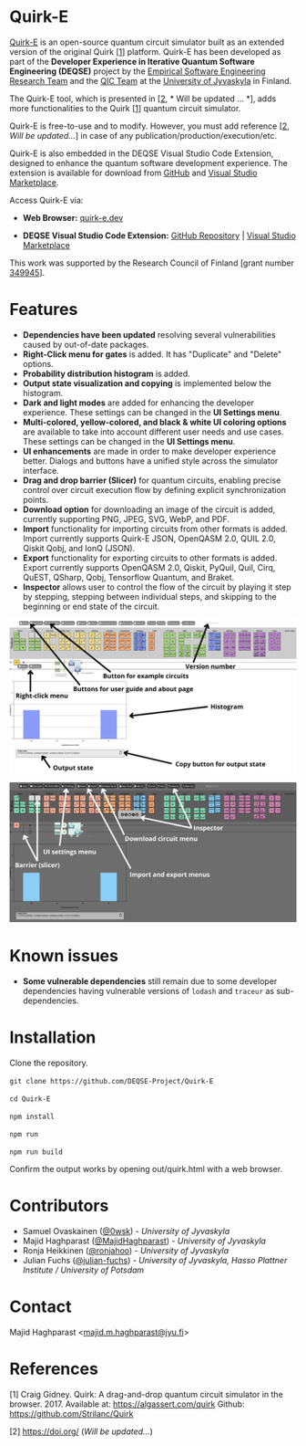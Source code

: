 # Quirk-E

[Quirk-E](https://quirk-e.dev) is an open-source quantum circuit simulator built as an extended version of the original Quirk [[1](https://github.com/Strilanc/Quirk)] platform. Quirk-E has been developed as part of the <strong>Developer Experience in Iterative Quantum Software Engineering (DEQSE)</strong> project by the [Empirical Software Engineering Research Team](https://www.jyu.fi/en/research-groups/empirical-software-engineering-research) and the [QIC Team](https://www.jyu.fi/en/research-groups/quantum-information-and-computation-team) at the [University of Jyvaskyla](https://www.jyu.fi/en) in Finland.

The Quirk-E tool, which is presented in [[2](https://doi.org/), * Will be updated ... *], adds more functionalities to the Quirk [[1](https://github.com/Strilanc/Quirk)] quantum circuit simulator.

Quirk-E is free-to-use and to modify. However, you must add reference [[2](https://doi.org/), *Will be updated...*] in case of any publication/production/execution/etc.

Quirk-E is also embedded in the DEQSE Visual Studio Code Extension, designed to enhance the quantum software development experience. The extension is available for download from [GitHub](https://github.com/DEQSE-Project/deqse-vscode-extension) and [Visual Studio Marketplace](https://marketplace.visualstudio.com/publishers/jyuqicteam).

Access Quirk-E via:

- **Web Browser:** [quirk-e.dev](https://quirk-e.dev/)

- **DEQSE Visual Studio Code Extension:** [GitHub Repository](https://github.com/DEQSE-Project/deqse-vscode-extension) | [Visual Studio Marketplace](https://marketplace.visualstudio.com/items?itemName=JYUQICTeam.deqse)

This work was supported by the Research Council of Finland [grant number [349945](https://research.fi/en/results/funding/70030)].

# Features

- **Dependencies have been updated** resolving several vulnerabilities caused by out-of-date packages.
- **Right-Click menu for gates** is added. It has "Duplicate" and "Delete" options.
- **Probability distribution histogram** is added.
- **Output state visualization and copying** is implemented below the histogram.
- **Dark and light modes** are added for enhancing the developer experience. These settings can be changed in the **UI Settings menu**.
- **Multi-colored, yellow-colored, and black & white UI coloring options** are available to take into account different user needs and use cases. These settings can be changed in the **UI Settings menu**.
- **UI enhancements** are made in order to make developer experience better. Dialogs and buttons have a unified style across the simulator interface.
- **Drag and drop barrier (Slicer)** for quantum circuits, enabling precise control over circuit execution flow by defining explicit synchronization points.
- **Download option** for downloading an image of the circuit is added, currently supporting PNG, JPEG, SVG, WebP, and PDF.
- **Import** functionality for importing circuits from other formats is added. Import currently supports Quirk-E JSON, OpenQASM 2.0, QUIL 2.0, Qiskit Qobj, and IonQ (JSON).
- **Export** functionality for exporting circuits to other formats is added. Export currently supports OpenQASM 2.0, Qiskit, PyQuil, Quil, Cirq, QuEST, QSharp, Qobj, Tensorflow Quantum, and Braket.
- **Inspector** allows user to control the flow of the circuit by playing it step by stepping, stepping between individual steps, and skipping to the beginning or end state of the circuit.

![Added features showed in light, multi-colored UI](doc/README-light.png)

![Additional added features showed in dark, yellow-colored UI](doc/README-dark.png)

# Known issues

- **Some vulnerable dependencies** still remain due to some developer dependencies having vulnerable versions of `lodash` and `traceur` as sub-dependencies.

# Installation

Clone the repository.

`git clone https://github.com/DEQSE-Project/Quirk-E` 

`cd Quirk-E`

`npm install`

`npm run`

`npm run build`

Confirm the output works by opening out/quirk.html with a web browser.

# Contributors

- Samuel Ovaskainen ([@0wsk](https://github.com/0wsk)) - *University of Jyvaskyla*
- Majid Haghparast ([@MajidHaghparast](https://github.com/MajidHaghparast)) - *University of Jyvaskyla*
- Ronja Heikkinen ([@ronjahoo](https://github.com/ronjahoo)) - *University of Jyvaskyla*
- Julian Fuchs ([@julian-fuchs](https://github.com/julian-fuchs)) - *University of Jyvaskyla, Hasso Plattner Institute / University of Potsdam*

# Contact

Majid Haghparast <<majid.m.haghparast@jyu.fi>>

# References

[1] Craig Gidney. Quirk: A drag-and-drop quantum circuit simulator in the browser. 2017. Available at: https://algassert.com/quirk Github: https://github.com/Strilanc/Quirk

[2] https://doi.org/ (*Will be updated...*)
